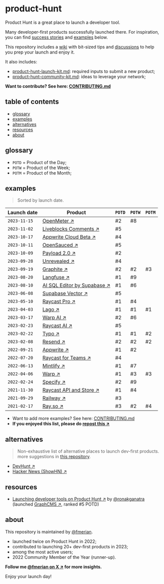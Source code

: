 # product-hunt

Product Hunt is a great place to launch a developer tool.

Many developer-first products successfully launched there. For inspiration, you can find [success stories](#resources) and [examples](#examples) below.

This repository includes a [wiki](https://github.com/fmerian/awesome-product-hunt/wiki) with bit-sized tips and [discussions](https://github.com/fmerian/awesome-product-hunt/discussions) to help you prep your launch and enjoy it.

It also includes:

- [product-hunt-launch-kit.md](https://github.com/fmerian/product-hunt/blob/main/product-hunt-launch-kit.md): required inputs to submit a new product;
- [product-hunt-community-kit.md](https://github.com/fmerian/product-hunt/blob/main/product-hunt-community-kit.md): ideas to leverage your network;

**Want to contribute? See here: [CONTRIBUTING.md](https://github.com/fmerian/awesome-product-hunt/blob/main/CONTRIBUTING.md)**

## table of contents

- [glossary](#glossary)
- [examples](#examples)
- [alternatives](#alternatives)
- [resources](#resources)
- [about](#about)

## glossary

- `POTD` = Product of the Day;
- `POTW` = Product of the Week;
- `POTM` = Product of the Month;

## examples

> Sorted by launch date.

| Launch date | Product | `POTD` | `POTW` | `POTM` |
| ------- | ------- | ------- | ------- | ------- |
| `2023-11-15` | [OpenMeter ↗︎](https://www.producthunt.com/products/openmeter#openmeter) | #2 | #8 |
| `2023-11-02` | [Liveblocks Comments ↗︎](https://www.producthunt.com/posts/liveblocks-comments) | #5 |
| `2023-10-17` | [Appwrite Cloud Beta ↗︎](https://www.producthunt.com/products/appwrite#appwrite-cloud-beta) | #4 |
| `2023-10-11` | [OpenSauced ↗︎](https://www.producthunt.com/products/opensauced#opensauced) | #5 |
| `2023-10-09` | [Payload 2.0 ↗︎](https://www.producthunt.com/posts/payload-2-0) | #2 |
| `2023-09-28` | [Unrevealed ↗︎](https://www.producthunt.com/posts/unrevealed) | #4 |
| `2023-09-19` | [Graphite ↗︎](https://www.producthunt.com/products/graphite-5#graphite-6) | #2 | #2 | #3 |
| `2023-08-20` | [Langfuse ↗︎](https://www.producthunt.com/products/langfuse#langfuse) | #1 | #9 |
| `2023-08-10` | [AI SQL Editor by Supabase ↗︎](https://www.producthunt.com/products/supabase#ai-sql-editor-by-supabase) | #1 | #6 |
| `2023-06-08` | [Supabase Vector ↗︎](https://www.producthunt.com/products/supabase#supabase-vector) | #5 |
| `2023-05-10` | [Raycast Pro ↗︎](https://www.producthunt.com/products/raycast#raycast-pro) | #1 | #4 |
| `2023-04-03` | [Lago ↗︎](https://www.producthunt.com/posts/lago) | #1 | #1 | #1 |
| `2023-03-17` | [Warp AI ↗︎](https://www.producthunt.com/products/warp#warp-ai) | #2 | #6 |
| `2023-02-23` | [Raycast AI ↗︎](https://www.producthunt.com/posts/raycast-ai) | #5 |
| `2023-02-22` | [Typo ↗︎](https://www.producthunt.com/products/typo-3#typo-3) | #1 | #1 | #2 |
| `2023-02-08` | [Resend ↗︎](https://www.producthunt.com/products/resend#resend-3) | #2 | #2 | #2 |
| `2022-09-21` | [Appwrite ↗︎](https://www.producthunt.com/products/appwrite#appwrite-2) | #1 | #2 |
| `2022-07-20` | [Raycast for Teams ↗︎](https://www.producthunt.com/posts/raycast-for-teams) | #4 |
| `2022-06-13` | [Mintlify ↗︎](https://www.producthunt.com/posts/mintlify) | #1 | #7 |
| `2022-04-06` | [Warp ↗︎](https://www.producthunt.com/products/warp#warp) | #1 | #3 | #3 |
| `2022-02-24` | [Specify ↗︎](https://www.producthunt.com/products/specify#specify-2) | #2 | #9 |
| `2021-11-30` | [Raycast API and Store ↗︎](https://www.producthunt.com/posts/raycast-api-and-store) | #1 | #4 |
| `2021-09-29` | [Railway ↗︎](https://www.producthunt.com/posts/railway) | #3 |
| `2021-02-17` | [Ray.so ↗︎](https://www.producthunt.com/posts/ray-so) | #3 | #2 | #4 |

- Want to add more examples? See here: [CONTRIBUTING.md](https://github.com/fmerian/awesome-product-hunt/blob/main/CONTRIBUTING.md)
- **If you enjoyed this list, please do [repost this ↗︎](https://twitter.com/fmerian/status/1718968543088439685)**

## alternatives

> Non-exhaustive list of alternative places to launch dev-first products. more suggestions in [this repository](https://github.com/fmerian/awesome-developer-first-channels). 

- [DevHunt ↗︎](https://devhunt.org/)
- [Hacker News (ShowHN) ↗︎](https://news.ycombinator.com/showhn.html)

## resources

- [Launching developer tools on Product Hunt ↗︎](https://ronakganatra.com/posts/successfully-launch-dev-tools-on-producthunt) by [@ronakganatra](https://github.com/ronakganatra) (launched [GraphCMS ↗︎](https://www.producthunt.com/products/graphcms#graphcms-3), ranked #5 POTD)

## about

This repository is maintained by [@fmerian](https://producthunt.com/@fmerian).

- launched twice on Product Hunt in 2022;
- contributed to launching 20+ dev-first products in 2023;
- among the most active users;
- 2022 Community Member of the Year (runner-up).

**Follow me [@fmerian on X ↗︎](https://x.com/fmerian) for more insights.**

Enjoy your launch day!
